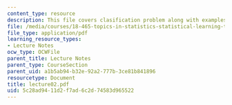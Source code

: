 ```yaml
---
content_type: resource
description: This file covers clasification problem along with examples.
file: /media/courses/18-465-topics-in-statistics-statistical-learning-theory-spring-2007/5c28ad9411d2f7ad6c2d74583d965522_lecture02.pdf
file_type: application/pdf
learning_resource_types:
- Lecture Notes
ocw_type: OCWFile
parent_title: Lecture Notes
parent_type: CourseSection
parent_uid: a1b5ab94-b32e-92a2-777b-3ce81b841896
resourcetype: Document
title: lecture02.pdf
uid: 5c28ad94-11d2-f7ad-6c2d-74583d965522
---
```


